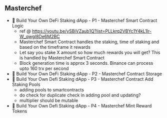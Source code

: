 ## Masterchef

- 🤑 Build Your Own DeFi Staking dApp - P1 - Masterchef Smart Contract Logic
    - ref @ https://youtu.be/ySBiVZaub1Q?list=PLLkrq2VBYc1Y4kL1lr-W_qwgI8De6M2BC
    - Masterchef Smart Contract handles the staking, time of staking and based on the timeframe it rewards
    - Let say you stake X amount so how much rewards you will get? This is handled by Masterchef Smart Contract
    - Block generation time is approx 3 seconds. Binance can process upto 160 trx per second
- 🤑 Build Your Own DeFi Staking dApp - P2 - Masterchef Contract Storage
- 🤑 Build Your Own Defi Staking dApp - P3 - Masterchef Contract Add Staking Pools
    - adding pools to smartcontracts
    - do check for duplicate check in adding pool and updating?
    - multiplier should be mutable
- 🤑 Build Your Own Defi Staking dApp - P4 - Masterchef Mint Reward Tokens



    

